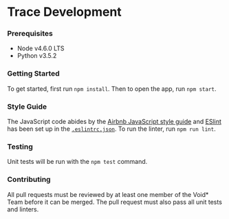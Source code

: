 # Trace Development

### Prerequisites

* Node v4.6.0 LTS
* Python v3.5.2

### Getting Started

To get started, first run `npm install`. Then to open the app, run `npm start`.

### Style Guide

The JavaScript code abides by the 
[Airbnb JavaScript style guide](https://github.com/airbnb/javascript) and 
[ESlint](http://eslint.org/) has been set up in the [`.eslintrc.json`](./eslintrc.json). To run the
linter, run `npm run lint`.

### Testing

Unit tests will be run with the `npm test` command.

### Contributing

All pull requests must be reviewed by at least one member of the Void* Team before it can be merged.
The pull request must also pass all unit tests and linters.

